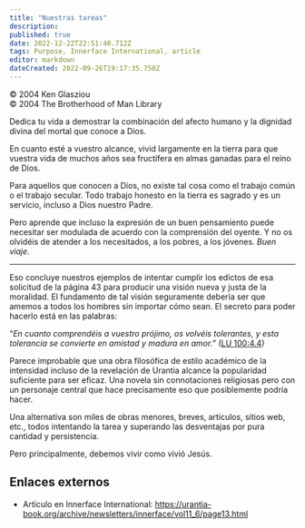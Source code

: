 ```yaml
---
title: "Nuestras tareas"
description: 
published: true
date: 2022-12-22T22:51:40.712Z
tags: Purpose, Innerface International, article
editor: markdown
dateCreated: 2022-09-26T19:17:35.750Z
---
```


<p class="v-card v-sheet theme--light grey lighten-3 px-2">© 2004 Ken Glasziou<br>© 2004 The Brotherhood of Man Library</p>

Dedica tu vida a demostrar la combinación del afecto humano y la dignidad divina del mortal que conoce a Dios.

En cuanto esté a vuestro alcance, vivid largamente en la tierra para que vuestra vida de muchos años sea fructífera en almas ganadas para el reino de Dios.

Para aquellos que conocen a Dios, no existe tal cosa como el trabajo común o el trabajo secular. Todo trabajo honesto en la tierra es sagrado y es un servicio, incluso a Dios nuestro Padre.

Pero aprende que incluso la expresión de un buen pensamiento puede necesitar ser modulada de acuerdo con la comprensión del oyente. Y no os olvidéis de atender a los necesitados, a los pobres, a los jóvenes. _Buen viaje_.

---

Eso concluye nuestros ejemplos de intentar cumplir los edictos de esa solicitud de la página 43 para producir una visión nueva y justa de la moralidad. El fundamento de tal visión seguramente debería ser que amemos a todos los hombres sin importar cómo sean. El secreto para poder hacerlo está en las palabras:

“_En cuanto comprendéis a vuestro prójimo, os volvéis tolerantes, y esta tolerancia se convierte en amistad y madura en amor._” ([LU 100:4.4](/es/The_Urantia_Book/100#p4_4))

Parece improbable que una obra filosófica de estilo académico de la intensidad incluso de la revelación de Urantia alcance la popularidad suficiente para ser eficaz. Una novela sin connotaciones religiosas pero con un personaje central que hace precisamente eso que posiblemente podría hacer.

Una alternativa son miles de obras menores, breves, artículos, sitios web, etc., todos intentando la tarea y superando las desventajas por pura cantidad y persistencia.

Pero principalmente, debemos vivir como vivió Jesús.

## Enlaces externos

- Artículo en Innerface International: https://urantia-book.org/archive/newsletters/innerface/vol11_6/page13.html


